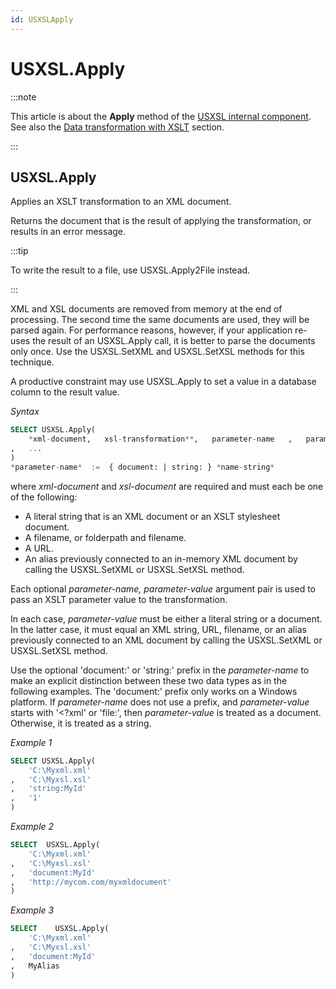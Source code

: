 ```yaml
---
id: USXSLApply
---
```


# USXSL.Apply




:::note

This article is about the **Apply** method of the [USXSL internal component](/docs/Extensions/USXSL_internal_component).
See also the [Data transformation with XSLT]() section.

:::

## **USXSL.Apply**

Applies an XSLT transformation to an XML document.

Returns the document that is the result of applying the transformation, or results in an error message.


:::tip

To write the result to a file, use USXSL.Apply2File instead.

:::

XML and XSL documents are removed from memory at the end of processing. The second time the same documents are used, they will be parsed again. For performance reasons, however, if your application re-uses the result of an USXSL.Apply call, it is better to parse the documents only once. Use the USXSL.SetXML and USXSL.SetXSL methods for this technique.

A productive constraint may use USXSL.Apply to set a value in a database column to the result value.

*Syntax*

```sql
SELECT USXSL.Apply(
    *xml-document,   xsl-transformation**,   parameter-name   ,   parameter-value*
,   ...
)
*parameter-name*  :=  { document: | string: } *name-string*

```

where *xml-document* and *xsl-document* are required and must each be one of the following:

- A literal string that is an XML document or an XSLT stylesheet document.
- A filename, or folderpath and filename.
- A URL.
- An alias previously connected to an in-memory XML document by calling the USXSL.SetXML or USXSL.SetXSL method.

Each optional *parameter-name, parameter-value* argument pair is used to pass an XSLT parameter value to the transformation.

In each case, *parameter-value* must be either a literal string or a document. In the latter case, it must equal an XML string, URL, filename, or an alias previously connected to an XML document by calling the USXSL.SetXML or USXSL.SetXSL method.

Use the optional 'document:' or 'string:' prefix in the *parameter-name* to make an explicit distinction between these two data types as in the following examples. The 'document:' prefix only works on a Windows platform. If *parameter-name* does not use a prefix, and *parameter-value* starts with '<?xml' or 'file:', then *parameter-value* is treated as a document. Otherwise, it is treated as a string.

*Example 1*

```sql
SELECT USXSL.Apply(
    'C:\Myxml.xml'
,   'C:\Myxsl.xsl'
,   'string:MyId'
,   '1'
)
```

*Example 2*

```sql
SELECT  USXSL.Apply(
    'C:\Myxml.xml'
,   'C:\Myxsl.xsl'
,   'document:MyId'
,   'http://mycom.com/myxmldocument'
)
```

*Example 3*

```sql
SELECT    USXSL.Apply(
    'C:\Myxml.xml'
,   'C:\Myxsl.xsl'
,   'document:MyId'
,   MyAlias
)
```